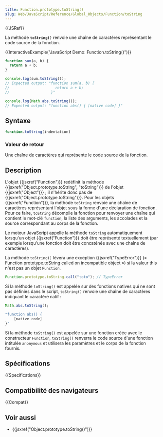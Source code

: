 ```yaml
---
title: Function.prototype.toString()
slug: Web/JavaScript/Reference/Global_Objects/Function/toString
---
```


{{JSRef}}

La méthode **`toString()`** renvoie une chaîne de caractères représentant le code source de la fonction.

{{InteractiveExample("JavaScript Demo: Function.toString()")}}

```js interactive-example
function sum(a, b) {
  return a + b;
}

console.log(sum.toString());
// Expected output: "function sum(a, b) {
//                     return a + b;
//                   }"

console.log(Math.abs.toString());
// Expected output: "function abs() { [native code] }"
```

## Syntaxe

```js
function.toString(indentation)
```

### Valeur de retour

Une chaîne de caractères qui représente le code source de la fonction.

## Description

L'objet {{jsxref("Function")}} redéfinit la méthode {{jsxref("Object.prototype.toString", "toString")}} de l'objet {{jsxref("Object")}} ; il n'hérite donc pas de {{jsxref("Object.prototype.toString")}}. Pour les objets {{jsxref("Function")}}, la méthode `toString` renvoie une chaîne de caractères représentant l'objet sous la forme d'une déclaration de fonction. Pour ce faire, `toString` décompile la fonction pour renvoyer une chaîne qui contient le mot-clé `function`, la liste des arguments, les accolades et la source correspondant au corps de la fonction.

Le moteur JavaScript appelle la méthode `toString` automatiquement lorsqu'un objet {{jsxref("Function")}} doit être représenté textuellement (par exemple lorsqu'une fonction doit être concaténée avec une chaîne de caractères).

La méthode `toString()` lèvera une exception {{jsxref("TypeError")}} (« Function.prototype.toString called on incompatible object ») si la valeur this n'est pas un objet `Function`.

```js example-bad
Function.prototype.toString.call("toto"); // TypeError
```

Si la méthode `toString()` est appelée sur des fonctions natives qui ne sont pas définies dans le script, `toString()` renvoie une chaîne de caractères indiquant le caractère natif :

```js
Math.abs.toString();

"function abs() {
    [native code]
}"
```

Si la méthode `toString()` est appelée sur une fonction créée avec le constructeur `Function`, `toString()` renverra le code source d'une fonction intitulée `anonymous` et utilisera les paramètres et le corps de la fonction fournis.

## Spécifications

{{Specifications}}

## Compatibilité des navigateurs

{{Compat}}

## Voir aussi

- {{jsxref("Object.prototype.toString()")}}
